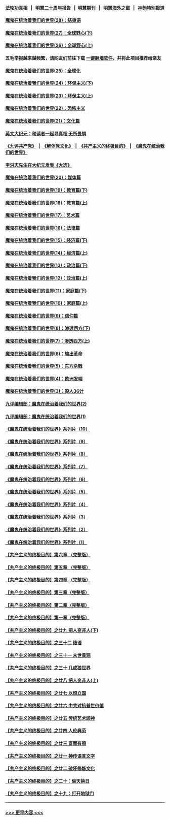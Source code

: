 #### [法轮功真相](https://github.com/gfw-breaker/truth/blob/master/README.md?t=0) &nbsp;&nbsp;|&nbsp;&nbsp; [明慧二十周年报告](https://github.com/gfw-breaker/mh-reports/blob/master/README.md?t=0) &nbsp;&nbsp;|&nbsp;&nbsp;[明慧期刊](https://github.com/gfw-breaker/mh-qikan) &nbsp;&nbsp;|&nbsp;&nbsp; [明慧海外之窗](https://github.com/gfw-breaker/mh-news/blob/master/README.md?t=0) &nbsp;&nbsp;|&nbsp;&nbsp; [神韵特别报道](https://github.com/gfw-breaker/mh-news/blob/master/shenyun.md?t=0)
#### [魔鬼在统治着我们的世界(28)：结束语](../pages/nsc422/n10936246.md?t=07012351) 
#### [魔鬼在统治着我们的世界(27)：全球野心(下)](../pages/nsc422/n10928319.md?t=07012351) 
#### [魔鬼在统治着我们的世界(26)：全球野心(上)](../pages/nsc422/n10900318.md?t=07012351) 
#### 五毛举报越来越频繁，请网友们前往下载 [一键翻墙软件](https://github.com/gfw-breaker/ssr-accounts)，并将此项目推荐给亲友
#### [魔鬼在统治着我们的世界(25)：全球化](../pages/nsc422/n10788205.md?t=07012351) 
#### [魔鬼在统治着我们的世界(24)：环保主义(下)](../pages/nsc422/n10695307.md?t=07012351) 
#### [魔鬼在统治着我们的世界(23)：环保主义(上)](../pages/nsc422/n10688613.md?t=07012351) 
#### [魔鬼在统治着我们的世界(22)：恐怖主义](../pages/nsc422/n10614727.md?t=07012351) 
#### [魔鬼在统治着我们的世界(21)：文化篇](../pages/nsc422/n10597706.md?t=07012351) 
#### [英文大纪元：和读者一起寻真相 无所畏惧](../pages/nsc422/n12542027.md?t=07012351) 
#### [《九评共产党》](https://github.com/begood0513/9ping.md/blob/master/README.md) &nbsp;|&nbsp; [《解体党文化》](../../../../jtdwh.md/blob/master/README.md)  &nbsp;|&nbsp; [《共产主义的终极目的》](../../../../gczydzjmd.md/blob/master/README.md) &nbsp;|&nbsp; [《魔鬼在统治我们的世界》](../../../../mgztzwmdsj.md/blob/master/README.md) 
#### [李洪志先生在大纪元发表《大选》](../pages/nsc422/n12534746.md?t=07012351) 
#### [魔鬼在统治着我们的世界(20)：媒体篇](../pages/nsc422/n10586579.md?t=07012351) 
#### [魔鬼在统治着我们的世界(19)：教育篇(下)](../pages/nsc422/n10564808.md?t=07012351) 
#### [魔鬼在统治着我们的世界(18)：教育篇(上)](../pages/nsc422/n10526970.md?t=07012351) 
#### [魔鬼在统治着我们的世界(17)：艺术篇](../pages/nsc422/n10499093.md?t=07012351) 
#### [魔鬼在统治着我们的世界(16)：法律篇](../pages/nsc422/n10485969.md?t=07012351) 
#### [魔鬼在统治着我们的世界(15)：经济篇(下)](../pages/nsc422/n10469975.md?t=07012351) 
#### [魔鬼在统治着我们的世界(14)：经济篇(上)](../pages/nsc422/n10457370.md?t=07012351) 
#### [魔鬼在统治着我们的世界(13)：政治篇(下)](../pages/nsc422/n10448270.md?t=07012351) 
#### [魔鬼在统治着我们的世界(12)：政治篇(上)](../pages/nsc422/n10444576.md?t=07012351) 
#### [魔鬼在统治着我们的世界(11)：家庭篇(下)](../pages/nsc422/n10440961.md?t=07012351) 
#### [魔鬼在统治着我们的世界(10)：家庭篇(上)](../pages/nsc422/n10435448.md?t=07012351) 
#### [魔鬼在统治着我们的世界(9)：信仰篇](../pages/nsc422/n10432159.md?t=07012351) 
#### [魔鬼在统治着我们的世界(8)：渗透西方(下)](../pages/nsc422/n10429603.md?t=07012351) 
#### [魔鬼在统治着我们的世界(7)：渗透西方(上)](../pages/nsc422/n10426013.md?t=07012351) 
#### [魔鬼在统治着我们的世界(6)：输出革命](../pages/nsc422/n10421536.md?t=07012351) 
#### [魔鬼在统治着我们的世界(5)：东方杀戮](../pages/nsc422/n10417707.md?t=07012351) 
#### [魔鬼在统治着我们的世界(4)：欧洲发端](../pages/nsc422/n10414890.md?t=07012351) 
#### [魔鬼在统治着我们的世界(3)：毁人36计](../pages/nsc422/n10411583.md?t=07012351) 
#### [九评编辑部：魔鬼在统治着我们的世界(2)](../pages/nsc422/n10410036.md?t=07012351) 
#### [九评编辑部：魔鬼在统治着我们的世界(1)](../pages/nsc422/n10406825.md?t=07012351) 
#### [《魔鬼在统治着我们的世界》系列片（10）](../pages/nsc422/n12292670.md?t=07012351) 
#### [《魔鬼在统治着我们的世界》系列片（9）](../pages/nsc422/n12290859.md?t=07012351) 
#### [《魔鬼在统治着我们的世界》系列片（8）](../pages/nsc422/n12287445.md?t=07012351) 
#### [《魔鬼在统治着我们的世界》系列片（7）](../pages/nsc422/n12283425.md?t=07012351) 
#### [《魔鬼在统治着我们的世界》系列片（6）](../pages/nsc422/n12282314.md?t=07012351) 
#### [《魔鬼在统治着我们的世界》系列片（5）](../pages/nsc422/n12281419.md?t=07012351) 
#### [《魔鬼在统治着我们的世界》系列片（4）](../pages/nsc422/n12274024.md?t=07012351) 
#### [《魔鬼在统治着我们的世界》系列片（3）](../pages/nsc422/n12271322.md?t=07012351) 
#### [《魔鬼在统治着我们的世界》系列片（2）](../pages/nsc422/n12269049.md?t=07012351) 
#### [《魔鬼在统治着我们的世界》系列片（1）](../pages/nsc422/n12267575.md?t=07012351) 
#### [【共产主义的终极目的】第六章 （完整版）](../pages/nsc422/n11428913.md?t=07012351) 
#### [【共产主义的终极目的】第五章 （完整版）](../pages/nsc422/n11428912.md?t=07012351) 
#### [【共产主义的终极目的】第四章 （完整版）](../pages/nsc422/n11428907.md?t=07012351) 
#### [【共产主义的终极目的】第三章（完整版）](../pages/nsc422/n11428848.md?t=07012351) 
#### [【共产主义的终极目的】第二章（完整版）](../pages/nsc422/n11428831.md?t=07012351) 
#### [【共产主义的终极目的】第一章（完整版）](../pages/nsc422/n11417651.md?t=07012351) 
#### [【共产主义的终极目的】之廿九 把人变非人(下)](../pages/nsc422/n11344140.md?t=07012351) 
#### [【共产主义的终极目的】之三十二 结语](../pages/nsc422/n11360535.md?t=07012351) 
#### [【共产主义的终极目的】之三十一 末世景观](../pages/nsc422/n11351129.md?t=07012351) 
#### [【共产主义的终极目的】之三十 几成狼世界](../pages/nsc422/n11348280.md?t=07012351) 
#### [【共产主义的终极目的】之廿八 把人变非人(上)](../pages/nsc422/n11340492.md?t=07012351) 
#### [【共产主义的终极目的】之廿七 以恨立国](../pages/nsc422/n11336944.md?t=07012351) 
#### [【共产主义的终极目的】之廿六 中共对抗普世价值](../pages/nsc422/n11324785.md?t=07012351) 
#### [【共产主义的终极目的】之廿五 传统艺术颂神](../pages/nsc422/n11296396.md?t=07012351) 
#### [【共产主义的终极目的】之廿四 人伦典范](../pages/nsc422/n11296397.md?t=07012351) 
#### [【共产主义的终极目的】之廿三 富而有德](../pages/nsc422/n11283598.md?t=07012351) 
#### [【共产主义的终极目的】之廿一 神传语言文字](../pages/nsc422/n11263265.md?t=07012351) 
#### [【共产主义的终极目的】之廿二 破坏修炼文化](../pages/nsc422/n11245728.md?t=07012351) 
#### [【共产主义的终极目的】之二十：偷天换日](../pages/nsc422/n11238846.md?t=07012351) 
#### [【共产主义的终极目的】之十九：打开地狱门](../pages/nsc422/n11206376.md?t=07012351) 

----
#### [ >>> 更早内容 <<< ](../indexes/nsc422-earlier.md)
